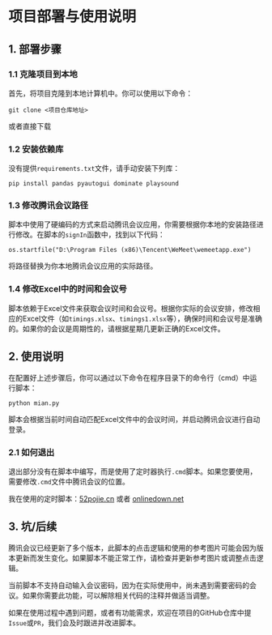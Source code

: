 # 项目部署与使用说明

## 1. 部署步骤

### 1.1 克隆项目到本地

首先，将项目克隆到本地计算机中。你可以使用以下命令：

    git clone <项目仓库地址>

或者直接下载

### 1.2 安装依赖库


没有提供`requirements.txt`文件，请手动安装下列库：

    pip install pandas pyautogui dominate playsound

### 1.3 修改腾讯会议路径

脚本中使用了硬编码的方式来启动腾讯会议应用，你需要根据你本地的安装路径进行修改。在脚本的`signIn`函数中，找到以下代码：

    os.startfile("D:\Program Files (x86)\Tencent\WeMeet\wemeetapp.exe")

将路径替换为你本地腾讯会议应用的实际路径。

### 1.4 修改Excel中的时间和会议号

脚本依赖于Excel文件来获取会议时间和会议号。根据你实际的会议安排，修改相应的Excel文件（如`timings.xlsx`、`timings1.xlsx`等），确保时间和会议号是准确的。如果你的会议是周期性的，请根据星期几更新正确的Excel文件。

## 2. 使用说明

在配置好上述步骤后，你可以通过以下命令在程序目录下的命令行（cmd）中运行脚本：

    python mian.py

脚本会根据当前时间自动匹配Excel文件中的会议时间，并启动腾讯会议进行自动登录。

### 2.1 如何退出

退出部分没有在脚本中编写，而是使用了定时器执行`.cmd`脚本。如果您要使用，需要修改`.cmd`文件中腾讯会议的位置。

我在使用的定时脚本：[52pojie.cn](https://www.52pojie.cn/thread-716138-1-1.html) 或者 [onlinedown.net](https://www.onlinedown.net/soft/1217136.htm)

## 3. 坑/后续

腾讯会议已经更新了多个版本，此脚本的点击逻辑和使用的参考图片可能会因为版本更新而发生变化。如果脚本不能正常工作，请检查并更新参考图片或调整点击逻辑。

当前脚本不支持自动输入会议密码，因为在实际使用中，尚未遇到需要密码的会议。如果你需要此功能，可以解除相关代码的注释并做适当调整。

如果在使用过程中遇到问题，或者有功能需求，欢迎在项目的GitHub仓库中提`Issue`或`PR`，我们会及时跟进并改进脚本。